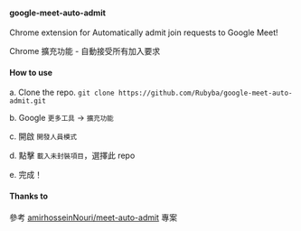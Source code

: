#### google-meet-auto-admit

Chrome extension for Automatically admit join requests to Google Meet!

Chrome 擴充功能 - 自動接受所有加入要求

#### How to use

a. Clone the repo. `git clone https://github.com/Rubyba/google-meet-auto-admit.git`

b. Google `更多工具` -> `擴充功能`

c. 開啟 `開發人員模式`

d. 點擊 `載入未封裝項目`，選擇此 repo

e. 完成！


#### Thanks to

參考 [amirhosseinNouri/meet-auto-admit](https://github.com/amirhosseinNouri/meet-auto-admit) 專案
